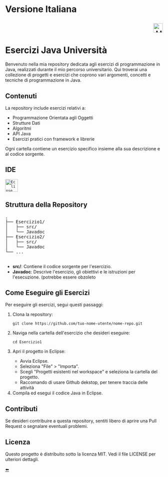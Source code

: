    <h1 id="italianVersion">Versione Italiana
         <p align="right">
          <a href="./README_English.md/">
               <img src="https://www.pikpng.com/pngl/m/85-850967_welcome-in-saint-brieuc-bay-clipart.png" alt="UK flag" height="30" width="30">
          </a>
      </p>
   </h1>
    <h1>Esercizi Java Università</h1>
    <p>Benvenuto nella mia repository dedicata agli esercizi di programmazione in Java, realizzati durante il mio percorso universitario. Qui troverai una collezione di progetti e esercizi che coprono vari argomenti, concetti e tecniche di programmazione in Java.</p>
    <h2>Contenuti</h2>
    <p>La repository include esercizi relativi a:</p>
    <ul>
        <li>Programmazione Orientata agli Oggetti</li>
        <li>Strutture Dati</li>
        <li>Algoritmi</li>
        <li>API Java</li>
        <li>Esercizi pratici con framework e librerie</li>
    </ul>
    <p>Ogni cartella contiene un esercizio specifico insieme alla sua descrizione e al codice sorgente.</p>
    <h2>IDE</h2>
    <code><img alt="Eclipse" width="40px" src="https://cdn.freebiesupply.com/logos/large/2x/eclipse-11-logo-png-transparent.png"/></code>
    <h2>Struttura della Repository</h2>
    <pre>.
├── Esercizio1/
│   ├── src/
│   └── Javadoc
├── Esercizio2/
│   ├── src/
│   └── Javadoc
└── ...
    </pre>
    <ul>
        <li><strong>src/</strong>: Contiene il codice sorgente per l'esercizio.</li>
        <li><strong>Javadoc</strong>: Descrive l'esercizio, gli obiettivi e le istruzioni per l'esecuzione. (potrebbe essere obzoleto</li>
    </ul>
    <h2>Come Eseguire gli Esercizi</h2>
    <p>Per eseguire gli esercizi, segui questi passaggi:</p>
    <ol>
        <li>Clona la repository:</li>
        <pre><code>git clone https://github.com/tuo-nome-utente/nome-repo.git</code></pre>
        <li>Naviga nella cartella dell'esercizio che desideri eseguire:</li>
        <pre><code>cd Esercizio1</code></pre>
        <li>Apri il progetto in Eclipse:</li>
        <ul>
            <li>Avvia Eclipse.</li>
            <li>Seleziona "File" &gt; "Importa".</li>
            <li>Scegli "Progetti esistenti nel workspace" e seleziona la cartella del progetto.</li>
            <li>Raccomando di usare Github dekstop, per tenere traccia delle attività</li>
        </ul>
        <li>Compila ed esegui il codice Java in Eclipse.</li>
    </ol>
    <h2>Contributi</h2>
    <p>Se desideri contribuire a questa repository, sentiti libero di aprire una Pull Request o segnalare eventuali problemi.</p>
    <h2>Licenza</h2>
    <p>Questo progetto è distribuito sotto la licenza MIT. Vedi il file LICENSE per ulteriori dettagli.</p>
    <a href="./README.md/" >⬅️</a>
    
